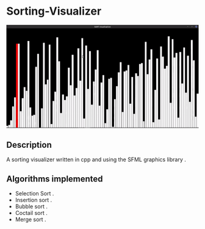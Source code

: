 # Sorting-Visualizer
![Demo CountPages alpha](Demo/insertion.gif)
## Description
A sorting visualizer written in cpp and using the SFML graphics library .
## Algorithms implemented 
- Selection Sort .
- Insertion sort .
- Bubble sort .
- Coctail sort . 
- Merge sort .
